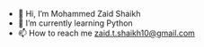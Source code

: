 - 👋 Hi, I’m Mohammed Zaid Shaikh
- 🌱 I’m currently learning Python
- 📫 How to reach me zaid.t.shaikh10@gmail.com

<!---
Zaidshaikh-1/Zaidshaikh-1 is a ✨ special ✨ repository because its `README.md` (this file) appears on your GitHub profile.
You can click the Preview link to take a look at your changes.
--->
